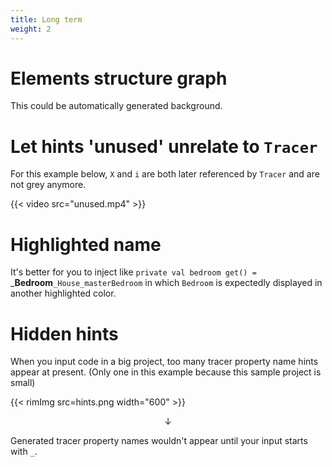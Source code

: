 ```yaml
---
title: Long term
weight: 2
---
```


# Elements structure graph
This could be automatically generated background. 

# Let hints **'unused'** unrelate to `Tracer`  
For this example below, `X` and `i` are both later referenced by `Tracer` and are not grey anymore.

{{< video src="unused.mp4" >}}

# Highlighted name
It's better for you to inject like `private val bedroom get() =`
_**Bedroom**`_House_masterBedroom` in which `Bedroom` is expectedly displayed in another
highlighted color.

# Hidden hints
When you input code in a big project, too many tracer property name hints appear at present.
(Only one in this example because this sample project is small)

{{< rimImg src=hints.png width="600" >}}

<p align="center">↓</p>  

Generated tracer property names wouldn't appear until your input starts with `_`.